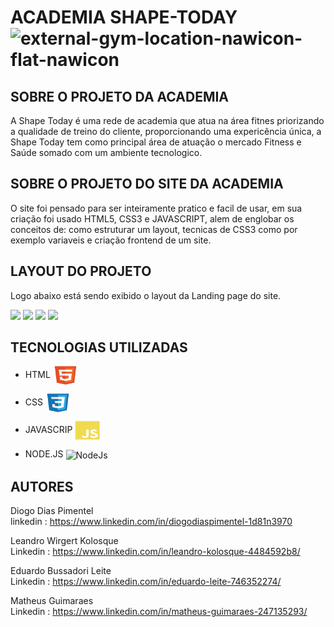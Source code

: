 # ACADEMIA SHAPE-TODAY <img width="64" height="64" src="https://img.icons8.com/external-nawicon-flat-nawicon/64/external-gym-location-nawicon-flat-nawicon.png" alt="external-gym-location-nawicon-flat-nawicon"/>
 ## SOBRE O PROJETO DA ACADEMIA <br>

A Shape Today é uma rede de academia que atua na área fitnes priorizando a qualidade de treino do cliente, proporcionando uma expericência única,
a Shape Today tem como principal área de atuação o mercado Fitness e Saúde somado com um ambiente tecnologico.

## SOBRE O PROJETO DO SITE DA ACADEMIA
O site foi pensado para ser inteiramente pratico e facil de usar, em sua criação foi usado HTML5, CSS3 e JAVASCRIPT,
alem de englobar os conceitos de: como estruturar um layout, tecnicas de CSS3 como por exemplo variaveis e criação frontend de um site.

## LAYOUT DO PROJETO
Logo abaixo está sendo exibido o layout da Landing page do site.

<div >
 <img src="https://cdn.discordapp.com/attachments/1177097213684498442/1226014078930255962/image.png?ex=66233996&is=6610c496&hm=1e444290ad6567206c102ea818d18ea3f47b47ba448f797b4ca0689036b3b56e&" </img>
  <img src="https://cdn.discordapp.com/attachments/1177097213684498442/1226010936234606642/image.png?ex=662336a9&is=6610c1a9&hm=a3f9d2ddfe377832f83311831f521b640b583c1f1f538a2d170ec25bea8828d1&" </img>
  <img width="1000px" src="https://media.discordapp.net/attachments/1177097213684498442/1226014149536911420/image.png?ex=662339a7&is=6610c4a7&hm=15e955719b973aad8445baf674b0af1814c909fede8623a7499091c1a8e4652c&=&format=webp&quality=lossless&width=550&height=236" </img>
  <img src = "https://cdn.discordapp.com/attachments/1177097213684498442/1226014205560361001/image.png?ex=662339b4&is=6610c4b4&hm=435c2fddf883e6538ccbfb951d03e412ce76e389d54ed891a295ac0ea2619cc7" </img>
</div>

## TECNOLOGIAS UTILIZADAS
* HTML <img align="center" alt="HTML" height="30" width="40" src="https://raw.githubusercontent.com/devicons/devicon/master/icons/html5/html5-original.svg">
 
* CSS  <img align="center" alt="CSS" height="30" width="40" src="https://raw.githubusercontent.com/devicons/devicon/master/icons/css3/css3-original.svg">

* JAVASCRIP <img align="center" alt="Js" height="30" width="40" src="https://raw.githubusercontent.com/devicons/devicon/master/icons/javascript/javascript-plain.svg">

* NODE.JS <img align="center" alt="NodeJs" height="30" width="40" src="https://cdn.jsdelivr.net/gh/devicons/devicon@latest/icons/nodejs/nodejs-original.svg" />

## AUTORES
Diogo Dias Pimentel <br>
linkedin : <https://www.linkedin.com/in/diogodiaspimentel-1d81n3970>

Leandro Wirgert Kolosque <br>
Linkedin : <https://www.linkedin.com/in/leandro-kolosque-4484592b8/>

Eduardo Bussadori Leite <br>
Linkedin : <https://www.linkedin.com/in/eduardo-leite-746352274/>

Matheus Guimaraes <br>
Linkedin : <https://www.linkedin.com/in/matheus-guimaraes-247135293/>



  
